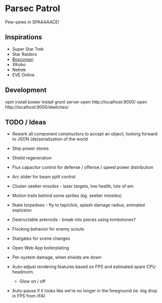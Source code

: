 # Parsec Patrol

Pew-pews in SPAAAAACE!

## Inspirations

* Super Star Trek
* Star Raiders
* [Bosconian](http://en.wikipedia.org/wiki/Bosconian)
* XKobo
* Netrek
* EVE Online

## Development

npm install
bower install
grunt server
open http://localhost:9000/
open http://localhost:9000/sketches/

## TODO / Ideas

* Rework all component constructors to accept an object, looking forward to
  JSON (de)serialization of the world

* Ship power stores

* Shield regeneration

* Flux capacitor control for defense / offense / speed power distribution

* Arc slider for beam split control

* Cluster seeker missiles - laser targets, low health, lots of em

* Motion trails behind some sprites (eg. seeker missiles)

* Nuke torpedoes - fly to tap/click, splash damage radius, animated explosion

* Destructable asteroids - break into pieces using tombstones?

* Flocking behavior for enemy scouts

* Stargates for scene changes

* Open Web App boilerplating

* Per-system damage, when shields are down

* Auto-adjust rendering features based on FPS and estimated spare CPU headroom.
    * Glow on / off

* Auto-pause if it looks like we're no longer in the foreground (ie. big drop
  in FPS from rFA)
